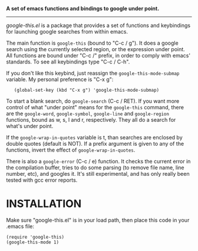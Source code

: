 **A set of emacs functions and bindings to google under point.**

------------------------

*google-this.el* is a package that provides a set of functions and keybindings for
launching google searches from within emacs.

The main function is `google-this` (bound to "C-c / g"). It does a
google search using the currently selected region, or the expression
under point. All functions are bound under "C-c /" prefix, in order to
comply with emacs' standards. To see all keybindings type "C-c / C-h".

If you don't like this keybind, just reassign the
`google-this-mode-submap` variable.
My personal preference is "C-x g":

       (global-set-key (kbd "C-x g") 'google-this-mode-submap)
       
To start a blank search, do `google-search` (C-c / RET). If you want
more control of what "under point" means for the `google-this`
command, there are the `google-word`, `google-symbol`, `google-line`
and `google-region` functions, bound as w, s, l and r, respectively.
They all do a search for what's under point.

If the `google-wrap-in-quotes` variable is t, than searches are
enclosed by double quotes (default is NOT). If a prefix argument is
given to any of the functions, invert the effect of
`google-wrap-in-quotes`.

There is also a `google-error` (C-c / e) function. It checks the
current error in the compilation buffer, tries to do some parsing (to
remove file name, line number, etc), and googles it. It's still
experimental, and has only really been tested with gcc error reports.

INSTALLATION
===

Make sure "google-this.el" is in your load path, then place this code
in your .emacs file:

	(require 'google-this)
	(google-this-mode 1)

